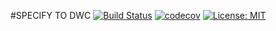 #SPECIFY TO DWC
[![Build Status](https://travis-ci.com/Naturhistoriska/specify-to-dwc.svg?branch=master)](https://travis-ci.com/Naturhistoriska/specify-to-dwc)
[![codecov](https://codecov.io/gh/Naturhistoriska/specify-to-dwc/branch/master/graph/badge.svg)](https://codecov.io/gh/Naturhistoriska/specify-to-dwc)
[![License: MIT](https://img.shields.io/badge/License-MIT-yellow.svg)](https://opensource.org/licenses/MIT)
